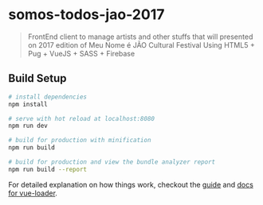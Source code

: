 # somos-todos-jao-2017

> FrontEnd client to manage artists and other stuffs that will presented on 2017 edition of Meu Nome é JÃO Cultural Festival Using HTML5 + Pug + VueJS + SASS + Firebase

## Build Setup

``` bash
# install dependencies
npm install

# serve with hot reload at localhost:8080
npm run dev

# build for production with minification
npm run build

# build for production and view the bundle analyzer report
npm run build --report
```

For detailed explanation on how things work, checkout the [guide](http://vuejs-templates.github.io/webpack/) and [docs for vue-loader](http://vuejs.github.io/vue-loader).
